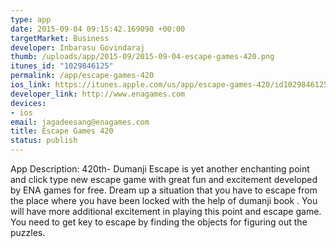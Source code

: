 ```yaml
--- 
type: app
date: 2015-09-04 09:15:42.169090 +00:00
targetMarket: Business
developer: Inbarasu Govindaraj
thumb: /uploads/app/2015-09/2015-09-04-escape-games-420.png
itunes_id: "1029846125"
permalink: /app/escape-games-420
ios_link: https://itunes.apple.com/us/app/escape-games-420/id1029846125?mt=8
developer_link: http://www.enagames.com
devices: 
- ios
email: jagadeesang@enagames.com
title: Escape Games 420
status: publish
---
```


App Description:
   420th- Dumanji Escape is yet another enchanting point and click type new escape game with great fun and excitement developed by ENA games for free. Dream up a situation that you have to escape from the place where you have been locked with the help of dumanji book . You will have more additional excitement in playing this point and escape game. You need to get key to escape by finding the objects for figuring out the puzzles.
